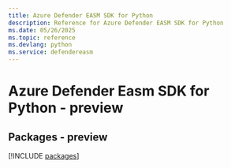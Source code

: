 ```yaml
---
title: Azure Defender EASM SDK for Python
description: Reference for Azure Defender EASM SDK for Python
ms.date: 05/26/2025
ms.topic: reference
ms.devlang: python
ms.service: defendereasm
---
```

# Azure Defender Easm SDK for Python - preview
## Packages - preview
[!INCLUDE [packages](defender-easm-index.md)]